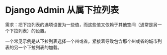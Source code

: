 # Django Admin 从属下拉列表

需求：把下拉列表的选项设置为一些值，而这些值又依赖于其他空间（通常是另一个下拉列表）的设置。

一个常见示例是从下拉列表选择一个州或省，紧接着导致包含那个州或省的城市列表的另一个下拉列表的加载。

